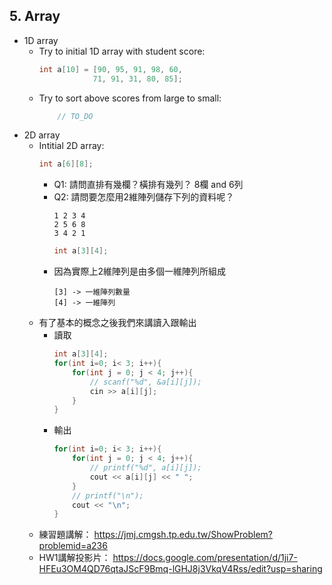 ## 5. Array
- 1D array
    - Try to initial 1D array with student score:
        ```cpp
        int a[10] = [90, 95, 91, 98, 60,
                    71, 91, 31, 80, 85];
        ```
    - Try to sort above scores from large to small:
        ```cpp
            // TO_DO
        ```
- 2D array
    - Intitial 2D array:
        ```cpp
        int a[6][8];
        ```
        - Q1: 請問直排有幾欄？橫排有幾列？
            8欄 and 6列
        - Q2: 請問要怎麼用2維陣列儲存下列的資料呢？
            ```
            1 2 3 4
            2 5 6 8
            3 4 2 1
            ```
            ```cpp
            int a[3][4];
            ```
        - 因為實際上2維陣列是由多個一維陣列所組成
            ```
            [3] -> 一維陣列數量
            [4] -> 一維陣列
            ```
    - 有了基本的概念之後我們來講讀入跟輸出
        - 讀取
            ```cpp
            int a[3][4];
            for(int i=0; i< 3; i++){
                for(int j = 0; j < 4; j++){
                    // scanf("%d", &a[i][j]);
                    cin >> a[i][j];
                }
            }
            ```
        - 輸出
            ```cpp
            for(int i=0; i< 3; i++){
                for(int j = 0; j < 4; j++){
                    // printf("%d", a[i][j]);
                    cout << a[i][j] << " ";
                }
                // printf("\n");
                cout << "\n";
            }
            ```
    - 練習題講解：
        https://jmj.cmgsh.tp.edu.tw/ShowProblem?problemid=a236
    - HW1講解投影片：
        https://docs.google.com/presentation/d/1ji7-HFEu3OM4QD76qtaJScF9Bmq-lGHJ8j3VkqV4Rss/edit?usp=sharing
